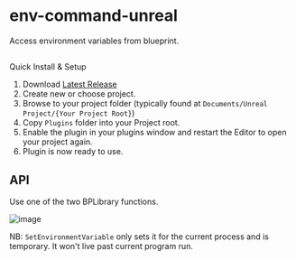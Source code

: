 # env-command-unreal
Access environment variables from blueprint.

##
Quick Install & Setup

1. Download [Latest Release](https://github.com/getnamo/env-command-unreal/releases)
2. Create new or choose project.
3. Browse to your project folder (typically found at ```Documents/Unreal Project/{Your Project Root}```)
4. Copy ```Plugins``` folder into your Project root.
5. Enable the plugin in your plugins window and restart the Editor to open your project again.
6. Plugin is now ready to use.

## API

Use one of the two BPLibrary functions.

![image](https://user-images.githubusercontent.com/542365/114750205-95980800-9d08-11eb-97a1-872dbe100735.png)

NB: ```SetEnvironmentVariable``` only sets it for the current process and is temporary. It won't live past current program run.
